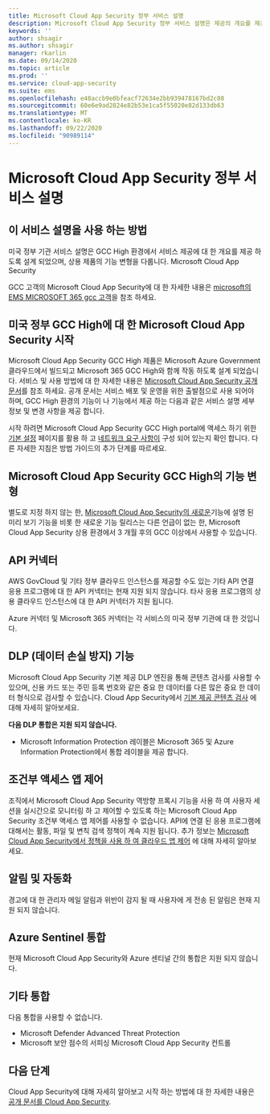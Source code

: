 ```yaml
---
title: Microsoft Cloud App Security 정부 서비스 설명
description: Microsoft Cloud App Security 정부 서비스 설명은 제공의 개요를 제공 하도록 설계 되었습니다.
keywords: ''
author: shsagir
ms.author: shsagir
manager: rkarlin
ms.date: 09/14/2020
ms.topic: article
ms.prod: ''
ms.service: cloud-app-security
ms.suite: ems
ms.openlocfilehash: e48accb9e0bfeacf72634e2bb939478167bd2c08
ms.sourcegitcommit: 60e6e9ad2824e82b53e1ca5f55020e82d133db63
ms.translationtype: MT
ms.contentlocale: ko-KR
ms.lasthandoff: 09/22/2020
ms.locfileid: "90989114"
---
```

# <a name="microsoft-cloud-app-security-government-service-description"></a>Microsoft Cloud App Security 정부 서비스 설명

## <a name="how-to-use-this-service-description"></a>이 서비스 설명을 사용 하는 방법

미국 정부 기관 서비스 설명은 GCC High 환경에서 서비스 제공에 대 한 개요를 제공 하도록 설계 되었으며, 상용 제품의 기능 변형을 다룹니다. Microsoft Cloud App Security

GCC 고객의 Microsoft Cloud App Security에 대 한 자세한 내용은 [microsoft의 EMS MICROSOFT 365 gcc 고객](./ems-govt-service-description.md#ems-for-us-gcc-high-and-dod-customers)을 참조 하세요.

## <a name="getting-started-with-microsoft-cloud-app-security-for-us-government-gcc-high"></a>미국 정부 GCC High에 대 한 Microsoft Cloud App Security 시작

Microsoft Cloud App Security GCC High 제품은 Microsoft Azure Government 클라우드에서 빌드되고 Microsoft 365 GCC High와 함께 작동 하도록 설계 되었습니다. 서비스 및 사용 방법에 대 한 자세한 내용은 [Microsoft Cloud App Security 공개 문서](/cloud-app-security/)를 참조 하세요. 공개 문서는 서비스 배포 및 운영을 위한 출발점으로 사용 되어야 하며, GCC High 환경의 기능이 나 기능에서 제공 하는 다음과 같은 서비스 설명 세부 정보 및 변경 사항을 제공 합니다.

시작 하려면 Microsoft Cloud App Security GCC High portal에 액세스 하기 위한 [기본 설정](/cloud-app-security/general-setup) 페이지를 활용 하 고 [네트워크 요구 사항이](/cloud-app-security/network-requirements) 구성 되어 있는지 확인 합니다. 다른 자세한 지침은 방법 가이드의 추가 단계를 따르세요.

## <a name="feature-variations-in-microsoft-cloud-app-security-gcc-high"></a>Microsoft Cloud App Security GCC High의 기능 변형

별도로 지정 하지 않는 한, [Microsoft Cloud App Security의 새로운](/cloud-app-security/release-notes)기능에 설명 된 미리 보기 기능을 비롯 한 새로운 기능 릴리스는 다른 언급이 없는 한, Microsoft Cloud App Security 상용 환경에서 3 개월 후의 GCC 이상에서 사용할 수 있습니다.

## <a name="api-connector"></a>API 커넥터

AWS GovCloud 및 기타 정부 클라우드 인스턴스를 제공할 수도 있는 기타 API 연결 응용 프로그램에 대 한 API 커넥터는 현재 지원 되지 않습니다. 타사 응용 프로그램의 상용 클라우드 인스턴스에 대 한 API 커넥터가 지원 됩니다.

Azure 커넥터 및 Microsoft 365 커넥터는 각 서비스의 미국 정부 기관에 대 한 것입니다.

## <a name="data-loss-prevention-dlp-features"></a>DLP (데이터 손실 방지) 기능

Microsoft Cloud App Security 기본 제공 DLP 엔진을 통해 콘텐츠 검사를 사용할 수 있으며, 신용 카드 또는 주민 등록 번호와 같은 중요 한 데이터를 다른 많은 중요 한 데이터 형식으로 검사할 수 있습니다. Cloud App Security에서 [기본 제공 콘텐츠 검사](/cloud-app-security/content-inspection-built-in) 에 대해 자세히 알아보세요.

**다음 DLP 통합은 지원 되지 않습니다.**

- Microsoft Information Protection 레이블은 Microsoft 365 및 Azure Information Protection에서 통합 레이블을 제공 합니다.

## <a name="conditional-access-app-control"></a>조건부 액세스 앱 제어

조직에서 Microsoft Cloud App Security 역방향 프록시 기능을 사용 하 여 사용자 세션을 실시간으로 모니터링 하 고 제어할 수 있도록 하는 Microsoft Cloud App Security 조건부 액세스 앱 제어를 사용할 수 없습니다.
API에 연결 된 응용 프로그램에 대해서는 활동, 파일 및 변칙 검색 정책이 계속 지원 됩니다. 추가 정보는 [Microsoft Cloud App Security에서 정책을 사용 하 여 클라우드 앱 제어](/cloud-app-security/control-cloud-apps-with-policies) 에 대해 자세히 알아보세요.

## <a name="notifications-and-automation"></a>알림 및 자동화

경고에 대 한 관리자 메일 알림과 위반이 감지 될 때 사용자에 게 전송 된 알림은 현재 지원 되지 않습니다.

## <a name="azure-sentinel-integration"></a>Azure Sentinel 통합

현재 Microsoft Cloud App Security와 Azure 센티널 간의 통합은 지원 되지 않습니다.

## <a name="other-integrations"></a>기타 통합

다음 통합을 사용할 수 없습니다.

- Microsoft Defender Advanced Threat Protection
- Microsoft 보안 점수의 서피싱 Microsoft Cloud App Security 컨트롤

## <a name="next-steps"></a>다음 단계

Cloud App Security에 대해 자세히 알아보고 시작 하는 방법에 대 한 자세한 내용은 [공개 문서를 Cloud App Security](/cloud-app-security/).